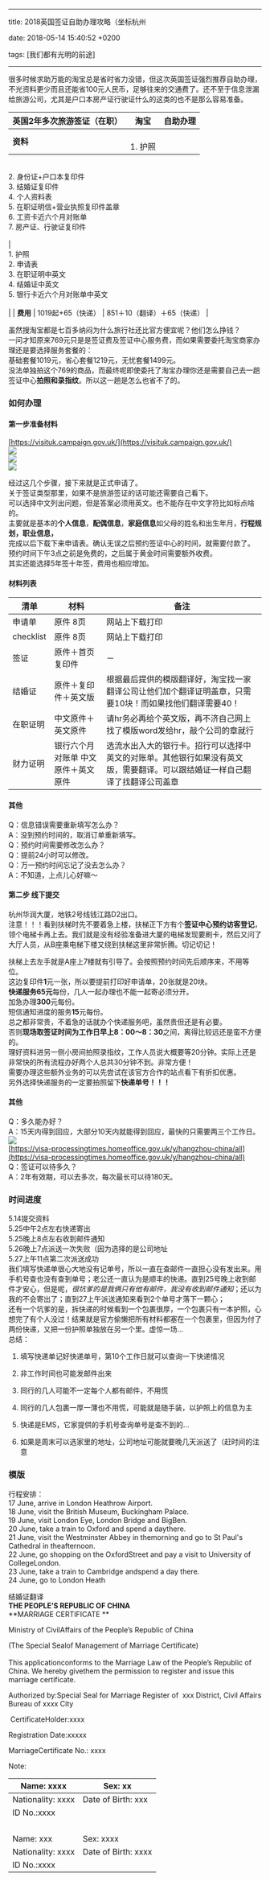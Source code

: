 
---

title: 2018英国签证自助办理攻略（坐标杭州

date: 2018-05-14 15:40:52 +0200

tags: [我们都有光明的前途]

---
很多时候求助万能的淘宝总是省时省力没错，但这次英国签证强烈推荐自助办理，不光资料更少而且还能省100元人民币，足够往来的交通费了。还不至于信息泄漏给旅游公司，尤其是户口本房产证行驶证什么的这类的也不是那么容易准备。

| **英国2年多次旅游签证（在职）** | **淘宝** | **自助办理** |
| --- | --- | --- |
| **资料** | <br />1. 护照
<br />2. 身份证+户口本复印件
<br />3. 结婚证复印件
<br />4. 个人资料表
<br />5. 在职证明信+营业执照复印件盖章
<br />6. 工资卡近六个月对账单
<br />7. 房产证、行驶证复印件<br />
<br /> | <br />1. 护照
<br />2. 申请表
<br />3. 在职证明中英文
<br />4. 结婚证中英文
<br />5. 银行卡近六个月对账单中英文<br />
<br /> |
| **费用** | 1019起+65（快递） | 851＋10（翻译）＋65（快递） |

虽然搜淘宝都是七百多纳闷为什么旅行社还比官方便宜呢？他们怎么挣钱？<br />一问才知原来769元只是是签证费及签证中心服务费，而如果需要委托淘宝商家办理还是要选择服务套餐的：<br />基础套餐1019元，省心套餐1219元，无忧套餐1499元。<br />没法单独拍这个769的商品，而最终呢即使委托了淘宝办理你还是需要自己去一趟签证中心**拍照和录指纹**。所以这一趟是怎么也省不了的。

<a name="yxetgg"></a>
### [](#yxetgg)如何办理
<a name="vch3zn"></a>
#### [](#vch3zn)第一步准备材料
[https://visituk.campaign.gov.uk/](https://visituk.campaign.gov.uk/) <br />![](https://cdn.yuque.com/lark/0/2018/png/7833/1526300977513-494ba8fc-0c96-457d-b3e5-b5e571e0d62a.png#width=500)<br />![](https://cdn.yuque.com/lark/0/2018/png/7833/1526301019993-d59032e5-3f24-462f-a682-46ec771ee31f.png#width=747)<br />![](https://cdn.yuque.com/lark/0/2018/png/7833/1526300940456-49c9ced3-93e0-4766-baaf-63cce5d27668.png#width=747)

经过这几个步骤，接下来就是正式申请了。<br />关于签证类型那里，如果不是旅游签证的话可能还需要自己看下。<br />可以选择中文列出问题，但是答案必须用英文。也不能存在中文字符比如标点啥的。<br />主要就是基本的**个人信息**，**配偶信息**，**家庭信息**如父母的姓名和出生年月，**行程规划，职业信息，**<br />完成以后下载下来申请表。确认无误之后预约签证中心的时间，就需要付款了。<br />预约时间下午3点之前是免费的，之后属于黄金时间需要额外收费。<br />其实还能选择5年签十年签，费用也相应增加。

<a name="75vsop"></a>
#### [](#75vsop)材料列表
| **清单** | **材料** | **备注** |
| --- | --- | --- |
| 申请单 | 原件 8页 | 网站上下载打印 |
| checklist | 原件 8页 | 网站上下载打印 |
| 签证 | 原件＋首页复印件 | － |
| 结婚证 | 原件＋复印件＋英文版 | 根据最后提供的模版翻译好，淘宝找一家翻译公司让他们加个翻译证明盖章，只需要10块！而如果找他们翻译需要40！ |
| 在职证明 | 中文原件＋英文原件 | 请hr务必再给个英文版，再不济自己网上找了模版word发给hr，敲个公司的章就行 |
| 财力证明 | 银行六个月对账单 中文原件＋英文原件 | 选流水出入大的银行卡。招行可以选择中英文的对账单。其他银行如果没有英文版，需要翻译。可以跟结婚证一样自己翻译了找翻译公司盖章 |

<a name="8fmhsp"></a>
#### [](#8fmhsp)其他
Q：信息错误需要重新填写怎么办？<br />A：没到预约时间的，取消订单重新填写。<br />Q：预约时间需要修改怎么办？<br />Q：提前24小时可以修改。<br />Q：万一预约时间忘记了没去怎么办？<br />A：不知道，上点儿心好嘛～

<a name="p59xox"></a>
#### [](#p59xox)第二步 线下提交
杭州华润大厦，地铁2号线钱江路D2出口。<br />注意！！！看到扶梯时先不要着急上楼，扶梯正下方有个**签证中心预约访客登记**，领个电梯卡再上去。我们就是没有经验准备进大厦的电梯发现要刷卡，然后又问了大厅人员，从B座乘电梯下楼又绕到扶梯这里非常折腾。切记切记！

扶梯上去左手就是A座上7楼就有引导了。会按照预约时间先后顺序来，不用等位。<br />这边复印件**1**元一张，所以要提前打印好申请单，20张就是20块。<br />**快递服务65元**每份，几人一起办理也不能一起寄必须分开。<br />加急办理**300**元每份。<br />短信通知进度的服务**15**元每份。<br />总之都非常贵，不着急的话就办个快递服务吧，虽然贵但还是有必要。<br />否则**现场取签证时间为工作日早上8：00～8：30**之间，离得比较远还是蛮不方便的。<br />理好资料进另一侧小房间拍照录指纹，工作人员说大概要等20分钟。实际上还是非常快的所有流程办好两个人总共30分钟不到。非常方便！<br />需要办理这些额外业务的可以先尝试在该官方合作的站点看下有折扣优惠。<br />另外选择快递服务的一定要拍照留下**快递单号！！！**

<a name="89eyak"></a>
#### [](#89eyak)其他
Q：多久能办好？<br />A：15天内得到回应，大部分10天内就能得到回应，最快的只需要两三个工作日。<br />![](https://cdn.yuque.com/yuque/0/2018/png/124911/1526736064028-a677ec02-af06-4bb6-9fb2-1cf9a579c588.png#width=747)<br />[https://visa-processingtimes.homeoffice.gov.uk/y/hangzhou-china/all](https://visa-processingtimes.homeoffice.gov.uk/y/hangzhou-china/all) <br />Q：签证可以待多久？<br />A：2年有效期，可以去多次，每次最长可以待180天。

<a name="sgvpwn"></a>
### [](#sgvpwn)时间进度
5.14提交资料<br />5.25中午2点左右快递寄出<br />5.25晚上8点左右收到邮件通知<br />5.26晚上7点派送一次失败（因为选择的是公司地址<br />5.27上午11点第二次派送成功<br />我们填写快递单很心大地没有记单号，所以一直在查邮件一直担心没有发出来。用手机号查也没有查到单号；老公还一直认为是顺丰的快递。直到25号晚上收到邮件才安心，但是呢，_很坑爹的是我俩只有他有邮件，我没有收到邮件通知_；还以为我的不会寄出了；直到27上午派送通知来看到2个单号才落下一颗心；<br />还有一个坑爹的是，拆快递的时候看到一个包裹很厚，一个包裹只有一本护照，心想完了有个人没过！结果就是官方偷懒把所有材料都塞在一个包裹里，但因为付了两份快递，又把一份护照单独放在另一个里。虚惊一场...<br />总结：

1. 填写快递单记好快递单号，第10个工作日就可以查询一下快递情况

2. 非工作时间也可能发邮件出来

3. 同行的几人可能不一定每个人都有邮件，不用慌

4. 同行的几人包裹一厚一薄也不用慌，可能就是随手装，以护照上的信息为主

5. 快递是EMS，它家提供的手机号查询单号是查不到的...

6. 如果是周末可以选家里的地址，公司地址可能就要晚几天派送了（赶时间的注意



<a name="slbvyf"></a>
### [](#slbvyf)模版
行程安排：<br />17 June, arrive in London Heathrow Airport. <br />18 June, visit the British Museum, Buckingham Palace.<br />19 June, visit London Eye, London Bridge and BigBen. <br />20 June, take a train to Oxford and spend a daythere. <br />21 June, visit the Westminster Abbey in themorning and go to St Paul's Cathedral in theafternoon. <br />22 June, go shopping on the OxfordStreet and pay a visit to University of CollegeLondon. <br />23 June, take a train to Cambridge andspend a day there. <br />24 June, go to London Heath

结婚证翻译<br />**THE PEOPLE’S REPUBLIC OF CHINA**<br />**MARRIAGE CERTIFICATE **

Ministry of CivilAffairs of the People’s Republic of China 

(The Special Sealof Management of Marriage Certificate) <br /> <br />This applicationconforms to the Marriage Law of the People’s Republic of China. We hereby givethem the permission to register and issue this marriage certificate.

Authorized by:Special Seal for Marriage Register of  xxx District, Civil Affairs Bureau of xxxx City

 CertificateHolder:xxxx

Registration Date:xxxxx

MarriageCertificate No.: xxxx

Note:

| Name: xxxx | Sex: xx |
| --- | --- |
| Nationality: xxxx | Date of Birth: xxx |
| ID No.:xxxx |   |
|   |   |
| Name: xxx | Sex: xxxx |
| Nationality: xxxx | Date of Birth: xxxx |
| ID No.:xxxx |   |





